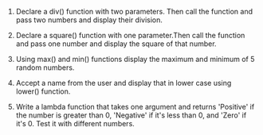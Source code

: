 1. Declare a div() function with two parameters. Then call the function and pass two numbers and display their division.

2. Declare a square() function with one parameter.Then call the function and pass one number and display the square of that number.

3. Using max() and min() functions display the maximum and minimum of 5 random numbers.

4. Accept a name from the user and display that in lower case using lower() function.

5. Write a lambda function that takes one argument and returns 'Positive' if the number is greater than 0, 'Negative' if it's less than 0, and 'Zero' if it's 0. Test it with different numbers.